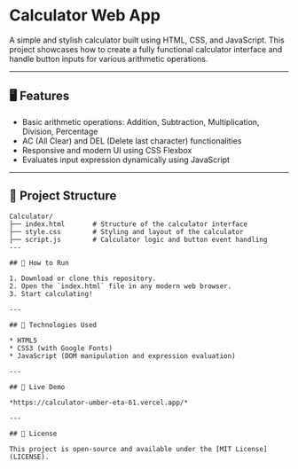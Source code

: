 
# Calculator Web App

A simple and stylish calculator built using HTML, CSS, and JavaScript. This project showcases how to create a fully functional calculator interface and handle button inputs for various arithmetic operations.

---

## 🖥️ Features

* Basic arithmetic operations: Addition, Subtraction, Multiplication, Division, Percentage
* AC (All Clear) and DEL (Delete last character) functionalities
* Responsive and modern UI using CSS Flexbox
* Evaluates input expression dynamically using JavaScript

---

## 📁 Project Structure

```
Calculator/
├── index.html       # Structure of the calculator interface
├── style.css        # Styling and layout of the calculator
├── script.js        # Calculator logic and button event handling
---

## 🚀 How to Run

1. Download or clone this repository.
2. Open the `index.html` file in any modern web browser.
3. Start calculating!

---

## 📌 Technologies Used

* HTML5
* CSS3 (with Google Fonts)
* JavaScript (DOM manipulation and expression evaluation)

---

## 📍 Live Demo

*https://calculator-umber-eta-61.vercel.app/*

---

## 📜 License

This project is open-source and available under the [MIT License](LICENSE).
